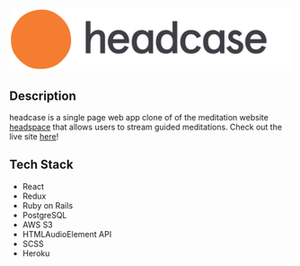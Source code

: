 ![](./app/assets/images/new-logo-svg.svg)

## Description

headcase is a single page web app clone of of the meditation website [headspace](https://www.headspace.com/) that allows users to stream guided meditations. Check out the live site [here](https://headcase-aa.herokuapp.com/#/)!

## Tech Stack

* React
* Redux
* Ruby on Rails
* PostgreSQL
* AWS S3
* HTMLAudioElement API
* SCSS
* Heroku

